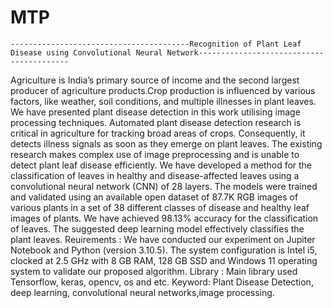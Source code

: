 # MTP
    ----------------------------------------Recognition of Plant Leaf Disease using Convolutional Neural Network-----------------------------------------
Agriculture is India’s primary source of income and the second largest producer of agriculture products.Crop production is influenced by various factors, like weather, soil conditions, and multiple illnesses in plant leaves. We have presented plant disease detection in this work utilising image processing techniques. Automated plant disease detection research is critical in agriculture for tracking broad areas of crops. Consequently, it detects illness signals as soon as they emerge on plant leaves. The existing research makes complex use of image preprocessing and is unable to detect plant leaf disease efficiently. We have developed a method for the classification of leaves in healthy and disease-affected leaves using a convolutional neural network (CNN) of 28 layers. The models were trained and validated using an available open dataset of  87.7K RGB images of various plants in a set of 38 different classes of disease and healthy leaf images of plants. We have achieved  98.13\% accuracy for the classification of leaves. The suggested deep learning model effectively classifies the plant leaves.
Reuirements : We have conducted our experiment on Jupiter Notebook and Python (version 3.10.5). The system configuration is Intel i5, clocked at 2.5 GHz with 8 GB RAM, 128 GB SSD and Windows 11 operating system to validate our proposed algorithm.
Library : Main library used Tensorflow, keras, opencv, os and etc.
Keyword: Plant Disease Detection, deep learning, convolutional neural networks,image processing.
